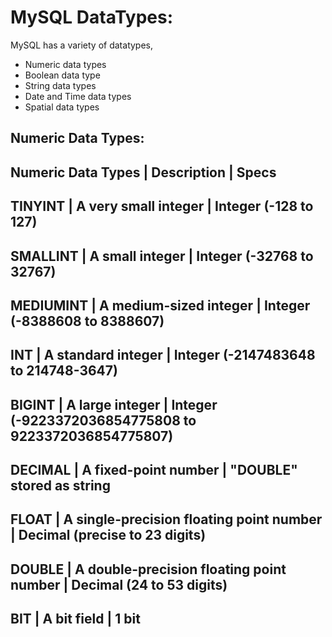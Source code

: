 # MySQL DataTypes:
MySQL has a variety of datatypes,  
- Numeric data types
- Boolean data type
- String data types
- Date and Time data types
- Spatial data types

## Numeric Data Types:
Numeric Data Types	| Description                               | Specs
-------------------------------------------------------------------------------------------------------------------------------------
 TINYINT            | A very small integer                      | Integer (-128 to 127) 
 --
 SMALLINT	          | A small integer                           | Integer (-32768 to 32767) 
 --
 MEDIUMINT	        | A medium-sized integer                    | Integer (-8388608 to 8388607)
 --
 INT	              | A standard integer                        | Integer (-2147483648 to 214748-3647)
 --
 BIGINT	            | A large integer                           | Integer (-9223372036854775808 to 9223372036854775807)
 --
 DECIMAL	          | A fixed-point number                      | "DOUBLE" stored as string
 --
 FLOAT	            | A single-precision floating point number  | Decimal (precise to 23 digits)
 --
 DOUBLE	            | A double-precision floating point number  | Decimal (24 to 53 digits)
 --
 BIT	              | A bit field                               | 1 bit
 --
